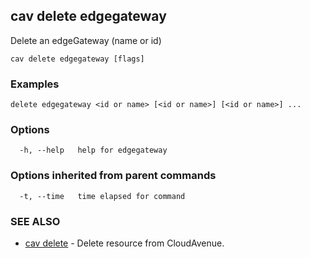 ## cav delete edgegateway

Delete an edgeGateway (name or id)

```
cav delete edgegateway [flags]
```

### Examples

```
delete edgegateway <id or name> [<id or name>] [<id or name>] ...
```

### Options

```
  -h, --help   help for edgegateway
```

### Options inherited from parent commands

```
  -t, --time   time elapsed for command
```

### SEE ALSO

* [cav delete](cav_delete.md)	 - Delete resource from CloudAvenue.

